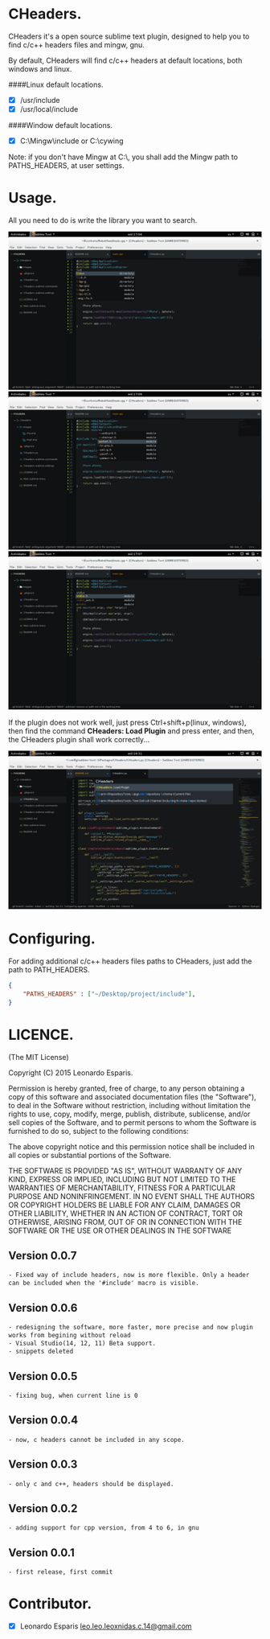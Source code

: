 CHeaders.
==========

CHeaders it's a open source sublime text plugin, designed 
to help you to find c/c++ headers files and mingw, gnu.

By default, CHeaders will find c/c++ headers at default 
locations, both windows and linux.

####Linux default locations.
- [x] /usr/include
- [x] /usr/local/include

####Window default locations.
- [x] C:\\Mingw\\include or C:\\cywing

Note: if you don't have Mingw at C:\\, you shall add the Mingw path 
to PATHS_HEADERS, at user settings.

Usage.
======

All you need to do is write the library you want to search.

![example_complention](./images/img2.png)
![example_complention2](./images/img3.png)
![example_complention3](./images/img4.png)

If the plugin does not work well, just press Ctrl+shift+p(linux, windows), then
find the command **CHeaders: Load Plugin** and press enter, and then, the CHeaders 
plugin shall work correctly...

![example](./images/img.png)


Configuring.
============

For adding additional c/c++ headers files paths
to CHeaders, just add the path to PATH_HEADERS.

```json
{
    "PATHS_HEADERS" : ["~/Desktop/project/include"],
}
```

LICENCE.
========

(The MIT License)

Copyright (C) 2015 Leonardo Esparis.

Permission is hereby granted, free of charge, to any person obtaining a copy
of this software and associated documentation files (the "Software"), to deal
in the Software without restriction, including without limitation the rights
to use, copy, modify, merge, publish, distribute, sublicense, and/or sell
copies of the Software, and to permit persons to whom the Software is
furnished to do so, subject to the following conditions:

The above copyright notice and this permission notice shall be included in
all copies or substantial portions of the Software.

THE SOFTWARE IS PROVIDED "AS IS", WITHOUT WARRANTY OF ANY KIND, EXPRESS OR
IMPLIED, INCLUDING BUT NOT LIMITED TO THE WARRANTIES OF MERCHANTABILITY,
FITNESS FOR A PARTICULAR PURPOSE AND NONINFRINGEMENT. IN NO EVENT SHALL THE
AUTHORS OR COPYRIGHT HOLDERS BE LIABLE FOR ANY CLAIM, DAMAGES OR OTHER
LIABILITY, WHETHER IN AN ACTION OF CONTRACT, TORT OR OTHERWISE, ARISING FROM,
OUT OF OR IN CONNECTION WITH THE SOFTWARE OR THE USE OR OTHER DEALINGS IN THE
SOFTWARE

Version 0.0.7
-------------
	- Fixed way of include headers, now is more flexible. Only a header can be included when the '#include' macro is visible.

Version 0.0.6
-------------
	- redesigning the software, more faster, more precise and now plugin works from begining without reload
	- Visual Studio(14, 12, 11) Beta support.
	- snippets deleted

Version 0.0.5
-------------
	- fixing bug, when current line is 0

Version 0.0.4
-------------
	- now, c headers cannot be included in any scope. 

Version 0.0.3
-------------
	- only c and c++, headers should be displayed. 

Version 0.0.2
-------------	
	- adding support for cpp version, from 4 to 6, in gnu

Version 0.0.1
-------------
	- first release, first commit


Contributor.
============
- [x] Leonardo Esparis  leo.leo.leoxnidas.c.14@gmail.com
